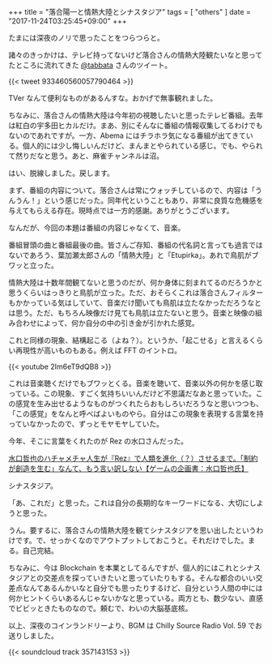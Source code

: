 +++
title = "落合陽一と情熱大陸とシナスタジア"
tags = [ "others" ]
date = "2017-11-24T03:25:45+09:00"
+++

たまには深夜のノリで思ったことをつらつらと。

<!--more-->

諸々のきっかけは、テレビ持ってないけど落合さんの情熱大陸観たいなと思ってたところに流れてきた [@tabbata](https://twitter.com/tabbata) さんのツイート。

{{< tweet 933460560057790464 >}}

TVer なんて便利なものがあるんすな。おかげで無事観れました。

ちなみに、落合さんの情熱大陸は今年初の視聴したいと思ったテレビ番組。去年は紅白の宇多田ヒカルだけ。まあ、別にそんなに番組の情報収集してるわけでもないのであれですが。一方、Abema にはチラホラ気になる番組が出てきている。個人的には少し悔しいんだけど、まんまとやられている感じ。でも、やられて然りだなと思う。あと、麻雀チャンネルは沼。

はい、脱線しました。戻します。

まず、番組の内容について。落合さんは常にウォッチしているので、内容は「うんうん！」という感じだった。同年代ということもあり、非常に良質な危機感を与えてもらえる存在。現時点では一方的感謝。ありがとうございます。

なんだが、今回の本題は番組の内容じゃなくて、音楽。

番組冒頭の曲と番組最後の曲。皆さんご存知、番組の代名詞と言っても過言ではないであろう、葉加瀬太郎さんの「情熱大陸」と「Etupirka」。あれで鳥肌がブワッと立った。

情熱大陸は十数年間観てないと思うのだが、何か身体に刻まれてるのだろうかと思うくらいはっきりと鳥肌が立った。ただ、おそらくこれは落合さんフィルターもかかっている気はしていて、音楽だけ聞いても鳥肌は立たなかっただろうなとは思う。ただ、もちろん映像だけ見ても鳥肌は立たないと思う。音楽と映像の組み合わせによって、何か自分の中の引き金が引かれた感覚。

これと同様の現象、結構起こる（よね？）。というか、「起こせる」と言えるくらい再現性が高いものもある。例えば FFT のイントロ。

{{< youtube 2Im6eT9dQB8 >}}

これは音楽聴くだけでもブワッとくる。音楽を聴いて、音楽以外の何かを感じ取っている。この現象、すごく気持ちいいんだけど不思議だなあと思っていた。この感覚を生み出せるようなものがつくれたらおもしろいだろうなと思いつつも、「この感覚」をなんと呼べばよいものやら。自分はこの現象を表現する言葉を持っていなかったので、ずっとモヤモヤしていた。

今年、そこに言葉をくれたのが Rez の水口さんだった。

[水口哲也のハチャメチャ人生が『Rez』で人類を進化（？）させるまで。「制約が創造を生む」なんて、もう言い訳しない【ゲームの企画書：水口哲也氏】](http://news.denfaminicogamer.jp/projectbook/rezinfinite_mizuguchi)

シナスタジア。

「あ、これだ」と思った。これは自分の長期的なキーワードになる、大切にしようと思った。

うん。要するに、落合さんの情熱大陸を観てシナスタジアを思い出したというわけです。で、せっかくなのでアウトプットしておこうと。それだけでした。まる。自己完結。

ちなみに、今は Blockchain を本業としてるんですが、個人的にはこれとシナスタジアとの交差点を探っていきたいと思っていたりもする。そんな都合のいい交差点なんてあるんかいなと自分でも思ったりするけど、自分という人間の中には何かヒントくらいあるんじゃないかなと思っている。両方とも、数少ない、直感でビビッときたものなので。頼むで、わいの大脳基底核。

以上、深夜のコインランドリーより、BGM は Chilly Source Radio Vol. 59 でお送りしました。

{{< soundcloud track 357143153 >}}
